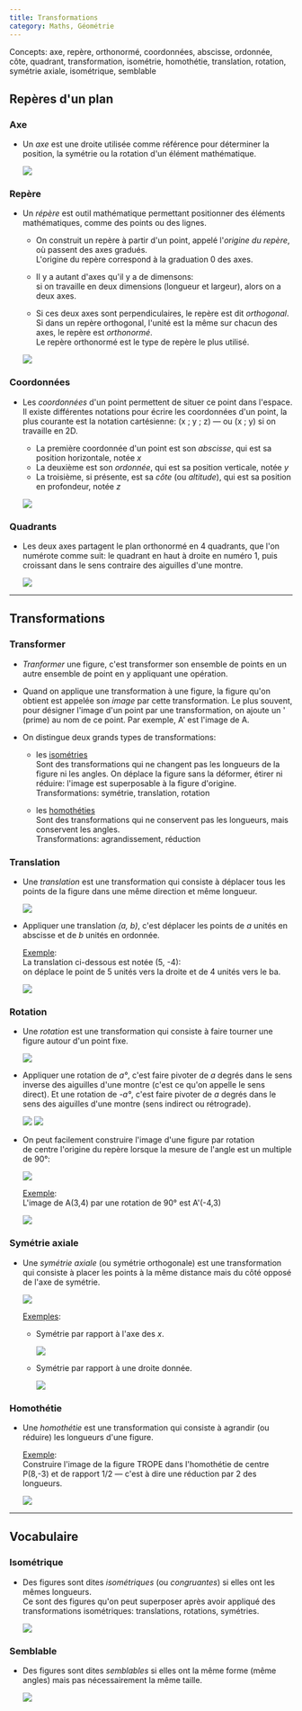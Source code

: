 ```yaml
---
title: Transformations
category: Maths, Géométrie
---
```


Concepts: axe, repère, orthonormé, coordonnées, abscisse, ordonnée, côte, quadrant, transformation, isométrie, homothétie, translation, rotation, symétrie axiale, isométrique, semblable

## Repères d'un plan

### Axe

* Un *axe* est une droite utilisée comme référence pour déterminer la position, la symétrie ou la rotation d'un élément mathématique.

  ![](https://i.imgur.com/NL9DDPO.png)

### Repère

* Un *répère* est outil mathématique permettant positionner des éléments mathématiques, comme des points ou des lignes.

  * On construit un repère à partir d'un point, appelé l'*origine du repère*, où passent des axes gradués.  
    L'origine du repère correspond à la graduation 0 des axes.

  * Il y a autant d'axes qu'il y a de dimensons:  
    si on travaille en deux dimensions (longueur et largeur), alors on a deux axes.

  * Si ces deux axes sont perpendiculaires, le repère est dit *orthogonal*.  
    Si dans un repère orthogonal, l'unité est la même sur chacun des axes, le repère est *orthonormé*.  
    Le repère orthonormé est le type de repère le plus utilisé.

  ![](https://i.imgur.com/7BmLw3x.png)

### Coordonnées

* Les *coordonnées* d'un point permettent de situer ce point dans l'espace.  
  Il existe différentes notations pour écrire les coordonnées d'un point, la plus courante est la notation cartésienne: (x ; y ; z) — ou (x ; y) si on travaille en 2D.

  * La première coordonnée d'un point est son *abscisse*, qui est sa position horizontale, notée *x*
  * La deuxième est son *ordonnée*, qui est sa position verticale, notée *y*
  * La troisième, si présente, est sa *côte* (ou *altitude*), qui est sa position en profondeur, notée *z*

  ![](https://i.imgur.com/LIMSowd.png)

### Quadrants

* Les deux axes partagent le plan orthonormé en 4 quadrants, que l'on numérote comme suit: le quadrant en haut à droite en numéro 1, puis croissant dans le sens contraire des aiguilles d'une montre.

  ![](https://i.imgur.com/AXiqLNf.png)

---

## Transformations

### Transformer

* *Tranformer* une figure, c'est transformer son ensemble de points en un autre ensemble de point en y appliquant une opération.

* Quand on applique une transformation à une figure, la figure qu'on obtient est appelée son *image* par cette transformation. Le plus souvent, pour désigner l'image d'un point par une transformation, on ajoute un ' (prime) au nom de ce point. Par exemple, A' est l'image de A.

* On distingue deux grands types de transformations:

  * les <ins>isométries</ins>  
    Sont des transformations qui ne changent pas les longueurs de la figure ni les angles. On déplace la figure sans la déformer, étirer ni réduire: l'image est superposable à la figure d'origine.  
    Transformations: symétrie, translation, rotation

  * les <ins>homothéties</ins>  
    Sont des transformations qui ne conservent pas les longueurs, mais conservent les angles.  
    Transformations: agrandissement, réduction

### Translation

* Une *translation* est une transformation qui consiste à déplacer tous les points de la figure dans une même direction et même longueur.

  ![](https://i.imgur.com/lHplj39m.png)

* Appliquer une translation *(a, b)*, c'est déplacer les points de *a* unités en abscisse et de *b* unités en ordonnée.

  <ins>Exemple</ins>:  
  La translation ci-dessous est notée (5, -4):  
  on déplace le point de 5 unités vers la droite et de 4 unités vers le ba.

  ![](https://i.imgur.com/fHkNEn1.png)

### Rotation

* Une *rotation* est une transformation qui consiste à faire tourner une figure autour d'un point fixe.

  ![](https://i.imgur.com/n8KPQkvm.png)

* Appliquer une rotation de *a°*, c'est faire pivoter de *a* degrés dans le sens inverse des aiguilles d'une montre (c'est ce qu'on appelle le sens direct). Et une rotation de *-a°*, c'est faire pivoter de *a* degrés dans le sens des aiguilles d'une montre (sens indirect ou rétrograde).

  ![](https://i.imgur.com/OOUeCzu.png)
  ![](https://i.imgur.com/9OKezbw.png)

* On peut facilement construire l'image d'une figure par rotation  
  de centre l'origine du repère
  lorsque la mesure de l'angle est un multiple de 90°:

  ![](https://i.imgur.com/VgfIS1t.png?1)

  <ins>Exemple</ins>:  
  L'image de A(3,4) par une rotation de 90° est A'(-4,3)

  ![](https://i.imgur.com/4wYhYh6m.png)

### Symétrie axiale

* Une *symétrie axiale* (ou symétrie orthogonale) est une transformation qui consiste à placer les points à la même distance mais du côté opposé de l'axe de symétrie.

  ![](https://i.imgur.com/8UC0vTim.png)

  <ins>Exemples</ins>:

  * Symétrie par rapport à l'axe des *x*.

    ![](https://i.imgur.com/KUoNBWL.png?1)

  * Symétrie par rapport à une droite donnée.

    ![](https://i.imgur.com/E9OY1H7.png?1)

### Homothétie

* Une *homothétie* est une transformation qui consiste à agrandir (ou réduire) les longueurs d'une figure.

  <ins>Exemple</ins>:  
  Construire l'image de la figure TROPE dans l'homothétie de centre P(8,-3) et de rapport 1/2 — c'est à dire une réduction par 2 des longueurs.

  ![](https://i.imgur.com/oQpa914.png?1)

---

## Vocabulaire

### Isométrique

* Des figures sont dites *isométriques* (ou *congruantes*) si elles ont les mêmes longueurs.  
  Ce sont des figures qu'on peut superposer après avoir appliqué des transformations isométriques: translations, rotations, symétries.

  ![](https://i.imgur.com/RCz2S8v.png)

### Semblable

* Des figures sont dites *semblables* si elles ont la même forme (même angles) mais pas nécessairement la même taille.

  ![](https://i.imgur.com/hv3T3Nk.png)
